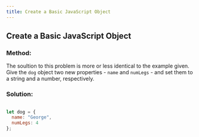 ```yaml
---
title: Create a Basic JavaScript Object
---
```

## Create a Basic JavaScript Object


### Method:

The soultion to this problem is more or less identical to the example given.
Give the `dog` object two new properties - `name` and `numLegs` -  and set them to a string and a number, respectively.

### Solution:

```javascript

let dog = {
  name: "George",
  numLegs: 4
};
```
